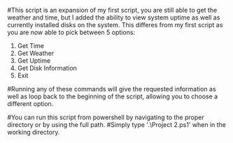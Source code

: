 #This script is an expansion of my first script, you are still able to get the weather and time, but I added the ability to view system uptime as well as currently installed disks on the system. This differes from my first script as you are now able to pick between 5 options:

1) Get Time
2) Get Weather
3) Get Uptime
4) Get Disk Information
5) Exit

#Running any of these commands will give the requested information as well as loop back to the beginning of the script, allowing you to choose a different option. 

#You can run this script from powershell by navigating to the proper directory or by using the full path. 
#Simply type '.\Project 2.ps1' when in the working directory. 

